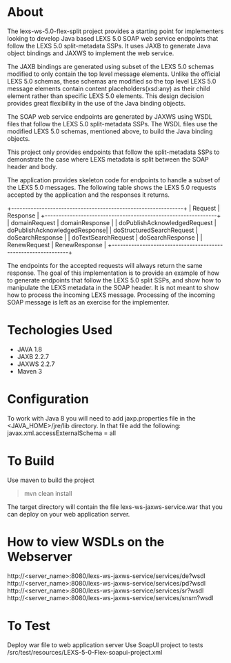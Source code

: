 About
================================================================================
The lexs-ws-5.0-flex-split project provides a starting point for implementers 
looking to develop Java based LEXS 5.0 SOAP web service endpoints that follow 
the LEXS 5.0 split-metadata SSPs. It uses JAXB to generate Java object bindings 
and JAXWS to implement the web service. 

The JAXB bindings are generated using subset of the LEXS 5.0 schemas modified to 
only contain the top level message elements. Unlike the official LEXS 5.0 
schemas, these schemas are modified so the top level LEXS 5.0 message elements 
contain content placeholders(xsd:any) as their child element rather than 
specific LEXS 5.0 elements. This design decision provides great flexibility 
in the use of the Java binding objects.

The SOAP web service endpoints are generated by JAXWS using WSDL files that 
follow the LEXS 5.0 split-metadata SSPs. The WSDL files use the modified LEXS 
5.0 schemas, mentioned above, to build the Java binding objects.

This project only provides endpoints that follow the split-metadata SSPs to 
demonstrate the case where LEXS metadata is split between the SOAP header and 
body.

The application provides skeleton code for endpoints to handle a subset of the 
LEXS 5.0 messages. The following table shows the LEXS 5.0 requests accepted by 
the application and the responses it returns.

+--------------------------------------------------------------+
| Request                       | Response                     |
+--------------------------------------------------------------+
| domainRequest			| domainResponse               |
| doPublishAcknowledgedRequest	| doPublishAcknowledgedResponse|
| doStructuredSearchRequest     | doSearchResponse             |
| doTextSearchRequest           | doSearchResponse             |
| RenewRequest                  | RenewResponse                |
+--------------------------------------------------------------+

The endpoints for the accepted requests will always return the same response. 
The goal of this implementation is to provide an example of how to generate 
endpoints that follow the LEXS 5.0 split SSPs, and show how to manipulate 
the LEXS metadata in the SOAP header. It is not meant to show how to process 
the incoming LEXS message. Processing of the incoming SOAP message is left as 
an exercise for the implementer.

Techologies Used
================================================================================
- JAVA 1.8
- JAXB 2.2.7
- JAXWS 2.2.7
- Maven 3

Configuration
================================================================================
To work with Java 8 you will need to add jaxp.properties file in the 
<JAVA_HOME>/jre/lib directory. In that file add the following:
javax.xml.accessExternalSchema = all

To Build
================================================================================
Use maven to build the project
> mvn clean install

The target directory will contain the file lexs-ws-jaxws-service.war that you
can deploy on your web application server.

How to view WSDLs on the Webserver
================================================================================
http://<server_name>:8080/lexs-ws-jaxws-service/services/de?wsdl
http://<server_name>:8080/lexs-ws-jaxws-service/services/pd?wsdl
http://<server_name>:8080/lexs-ws-jaxws-service/services/sr?wsdl
http://<server_name>:8080/lexs-ws-jaxws-service/services/snsm?wsdl

To Test
================================================================================
Deploy war file to web application server
Use SoapUI project to tests /src/test/resources/LEXS-5-0-Flex-soapui-project.xml
